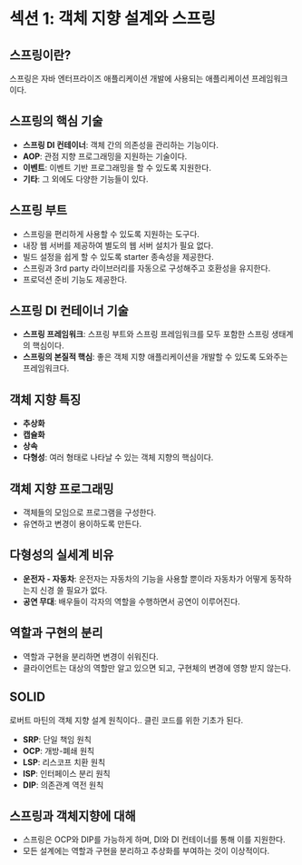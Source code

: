 # 섹션 1: 객체 지향 설계와 스프링

## 스프링이란?
스프링은 자바 엔터프라이즈 애플리케이션 개발에 사용되는 애플리케이션 프레임워크이다.

## 스프링의 핵심 기술
- **스프링 DI 컨테이너**: 객체 간의 의존성을 관리하는 기능이다.
- **AOP**: 관점 지향 프로그래밍을 지원하는 기술이다.
- **이벤트**: 이벤트 기반 프로그래밍을 할 수 있도록 지원한다.
- **기타**: 그 외에도 다양한 기능들이 있다.

## 스프링 부트
- 스프링을 편리하게 사용할 수 있도록 지원하는 도구다.
- 내장 웹 서버를 제공하여 별도의 웹 서버 설치가 필요 없다.
- 빌드 설정을 쉽게 할 수 있도록 starter 종속성을 제공한다.
- 스프링과 3rd party 라이브러리를 자동으로 구성해주고 호환성을 유지한다.
- 프로덕션 준비 기능도 제공한다.

## 스프링 DI 컨테이너 기술
- **스프링 프레임워크**: 스프링 부트와 스프링 프레임워크를 모두 포함한 스프링 생태계의 핵심이다.
- **스프링의 본질적 핵심**: 좋은 객체 지향 애플리케이션을 개발할 수 있도록 도와주는 프레임워크다.

## 객체 지향 특징
- **추상화**
- **캡슐화**
- **상속**
- **다형성**: 여러 형태로 나타날 수 있는 객체 지향의 핵심이다.

## 객체 지향 프로그래밍
- 객체들의 모임으로 프로그램을 구성한다.
- 유연하고 변경이 용이하도록 만든다.

## 다형성의 실세계 비유
- **운전자 - 자동차**: 운전자는 자동차의 기능을 사용할 뿐이라 자동차가 어떻게 동작하는지 신경 쓸 필요가 없다.
- **공연 무대**: 배우들이 각자의 역할을 수행하면서 공연이 이루어진다.

## 역할과 구현의 분리
- 역할과 구현을 분리하면 변경이 쉬워진다.
- 클라이언트는 대상의 역할만 알고 있으면 되고, 구현체의 변경에 영향 받지 않는다.

## SOLID
로버트 마틴의 객체 지향 설계 원칙이다.. 클린 코드를 위한 기초가 된다.

- **SRP**: 단일 책임 원칙
- **OCP**: 개방-폐쇄 원칙
- **LSP**: 리스코프 치환 원칙
- **ISP**: 인터페이스 분리 원칙
- **DIP**: 의존관계 역전 원칙

## 스프링과 객체지향에 대해
- 스프링은 OCP와 DIP를 가능하게 하며, DI와 DI 컨테이너를 통해 이를 지원한다.
- 모든 설계에는 역할과 구현을 분리하고 추상화를 부여하는 것이 이상적이다.
